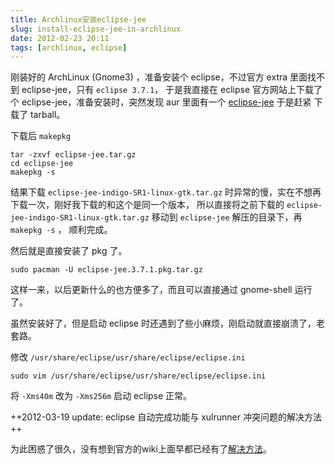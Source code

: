 ```yaml
---
title: Archlinux安装eclipse-jee
slug: install-eclipse-jee-in-archlinux
date: 2012-02-23 20:11
tags: [archlinux, eclipse]
---
```


刚装好的 ArchLinux (Gnome3) ，准备安装个 eclipse，不过官方 extra 里面找不到 eclipse-jee，只有 `eclipse 3.7.1`，
于是我直接在 eclipse 官方网站上下载了个 eclipse-jee，准备安装时，突然发现 aur 里面有一个 [eclipse-jee][1] 于是赶紧
下载了 tarball。

下载后 `makepkg`

    tar -zxvf eclipse-jee.tar.gz
    cd eclipse-jee
    makepkg -s

结果下载 `eclipse-jee-indigo-SR1-linux-gtk.tar.gz` 时异常的慢，实在不想再下载一次，刚好我下载的和这个是同一个版本，
所以直接将之前下载的 `eclipse-jee-indigo-SR1-linux-gtk.tar.gz` 移动到 `eclipse-jee` 解压的目录下，再 `makepkg -s` ，
顺利完成。

然后就是直接安装了 pkg 了。

    sudo pacman -U eclipse-jee.3.7.1.pkg.tar.gz

这样一来，以后更新什么的也方便多了，而且可以直接通过 gnome-shell 运行了。

虽然安装好了，但是启动 eclipse 时还遇到了些小麻烦，刚启动就直接崩溃了，老套路。

修改 `/usr/share/eclipse/usr/share/eclipse/eclipse.ini`

    sudo vim /usr/share/eclipse/usr/share/eclipse/eclipse.ini

将 `-Xms40m` 改为 `-Xms256m` 启动 eclipse 正常。

++2012-03-19 update: eclipse 自动完成功能与 xulrunner 冲突问题的解决方法++

为此困惑了很久，没有想到官方的wiki上面早都已经有了[解决方法][2]。

[1]: http://aur.archlinux.org/packages.php?ID=18067
[2]: https://wiki.archlinux.org/index.php/Eclipse#Autocompletion_and_javadoc_render_crash
